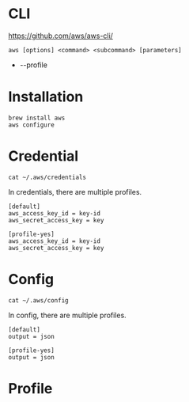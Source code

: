 # CLI

https://github.com/aws/aws-cli/

```
aws [options] <command> <subcommand> [parameters]
```

- --profile

# Installation

```
brew install aws
aws configure
```

# Credential

```
cat ~/.aws/credentials
```

In credentials, there are multiple profiles.

```
[default]
aws_access_key_id = key-id
aws_secret_access_key = key

[profile-yes]
aws_access_key_id = key-id
aws_secret_access_key = key
```

# Config

```
cat ~/.aws/config
```

In config, there are multiple profiles.

```
[default]
output = json

[profile-yes]
output = json
```

# Profile
